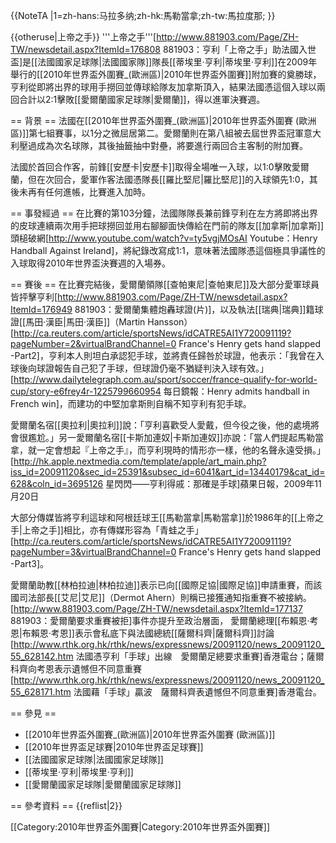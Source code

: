 {{NoteTA
|1=zh-hans:马拉多纳;zh-hk:馬勒當拿;zh-tw:馬拉度那;
}}

{{otheruse|上帝之手}}
'''上帝之手'''<ref name="handball">[http://www.881903.com/Page/ZH-TW/newsdetail.aspx?ItemId=176808 881903：亨利「上帝之手」助法國入世盃]</ref>是[[法國國家足球隊|法國國家隊]]隊長[[蒂埃里·亨利|蒂埃里·亨利]]在2009年舉行的[[2010年世界盃外圍賽_(歐洲區)|2010年世界盃外圍賽]]附加賽的奠勝球，亨利從即將出界的球用手撈回並傳球給隊友加拿斯頂入，結果法國憑這個入球以兩回合計以2:1擊敗[[愛爾蘭國家足球隊|愛爾蘭]]，得以進軍決賽週。<ref name="handball"/>

== 背景 ==
法國在[[2010年世界盃外圍賽_(歐洲區)|2010年世界盃外圍賽 (歐洲區)]]第七組賽事，以1分之微屈居第二。愛爾蘭則在第八組被去屆世界盃冠軍意大利壓過成為次名球隊，其後抽籤抽中對壘，將要進行兩回合主客制的附加賽。

法國於首回合作客，前鋒[[安歷卡|安歷卡]]取得全場唯一入球，以1:0擊敗愛爾蘭，但在次回合，愛軍作客法國憑隊長[[羅比堅尼|羅比堅尼]]的入球領先1:0，其後未再有任何進帳，比賽進入加時。

== 事發經過 ==
在比賽的第103分鐘，法國隊隊長兼前鋒亨利在左方將即將出界的皮球連續兩次用手把球撈回並用右腳腳面快傳給在門前的隊友[[加拿斯|加拿斯]]頭槌破網<ref>[http://www.youtube.com/watch?v=ty5vgjMOsAI Youtube：Henry Handball Against Ireland]</ref>，將紀錄改寫成1:1，意味著法國隊憑這個極具爭議性的入球取得2010年世界盃決賽週的入場券。

== 賽後 ==
在比賽完結後，愛爾蘭領隊[[查帕東尼|查帕東尼]]及大部分愛軍球員皆抨擊亨利<ref>[http://www.881903.com/Page/ZH-TW/newsdetail.aspx?ItemId=176949 881903：愛爾蘭集體炮轟球證(片)]</ref>，以及執法[[瑞典|瑞典]]籍球證[[馬田·漢臣|馬田·漢臣]]（Martin Hansson）<ref>[http://ca.reuters.com/article/sportsNews/idCATRE5AI1Y720091119?pageNumber=2&virtualBrandChannel=0 France's Henry gets hand slapped -Part2]</ref>，亨利本人則坦白承認犯手球，並將責任歸咎於球證，他表示：「我曾在入球後向球證報告自己犯了手球，但球證仍毫不猶疑判決入球有效。」<ref>[http://www.dailytelegraph.com.au/sport/soccer/france-qualify-for-world-cup/story-e6frey4r-1225799660954 每日鏡報：Henry admits handball in French win]</ref>，而建功的中堅加拿斯則自稱不知亨利有犯手球。

愛爾蘭名宿[[奧拉利|奧拉利]]說：「亨利喜歡受人愛戴，但今役之後，他的處境將會很尷尬。」另一愛爾蘭名宿[[卡斯加連奴|卡斯加連奴]]亦說：「當人們提起馬勒當拿，就一定會想起『上帝之手』，而亨利現時的情形亦一樣，他的名聲永遠受損。」<ref>[http://hk.apple.nextmedia.com/template/apple/art_main.php?iss_id=20091120&sec_id=25391&subsec_id=6041&art_id=13440179&cat_id=628&coln_id=3695126 星閃閃——亨利得戚：那確是手球]蘋果日報，2009年11月20日</ref>

大部分傳媒皆將亨利這球和阿根廷球王[[馬勒當拿|馬勒當拿]]於1986年的[[上帝之手|上帝之手]]相比，亦有傳媒形容為「青蛙之手」<ref>[http://ca.reuters.com/article/sportsNews/idCATRE5AI1Y720091119?pageNumber=3&virtualBrandChannel=0 France's Henry gets hand slapped -Part3]</ref>。

愛爾蘭助教[[林柏拉迪|林柏拉迪]]表示已向[[國際足協|國際足協]]申請重賽，而該國司法部長[[艾尼|艾尼]]（Dermot Ahern）則稱已接獲通知指重賽不被接納。<ref>[http://www.881903.com/Page/ZH-TW/newsdetail.aspx?ItemId=177137 881903：愛爾蘭要求重賽被拒]</ref>事件亦提升至政治層面， 愛爾蘭總理[[布賴恩·考恩|布賴恩·考恩]]表示會私底下與法國總統[[薩爾科齊|薩爾科齊]]討論<ref>[http://www.rthk.org.hk/rthk/news/expressnews/20091120/news_20091120_55_628142.htm 法國憑亨利「手球」出線　愛爾蘭足總要求重賽]香港電台</ref>；薩爾科齊向考恩表示遺憾但不同意重賽<ref>[http://www.rthk.org.hk/rthk/news/expressnews/20091120/news_20091120_55_628171.htm 法國藉「手球」贏波　薩爾科齊表遺憾但不同意重賽]香港電台</ref>。

== 參見 ==
* [[2010年世界盃外圍賽_(歐洲區)|2010年世界盃外圍賽 (歐洲區)]]
* [[2010年世界盃足球賽|2010年世界盃足球賽]]
* [[法國國家足球隊|法國國家足球隊]]
* [[蒂埃里·亨利|蒂埃里·亨利]]
* [[愛爾蘭國家足球隊|愛爾蘭國家足球隊]]

== 參考資料 ==
{{reflist|2}}

[[Category:2010年世界盃外圍賽|Category:2010年世界盃外圍賽]]